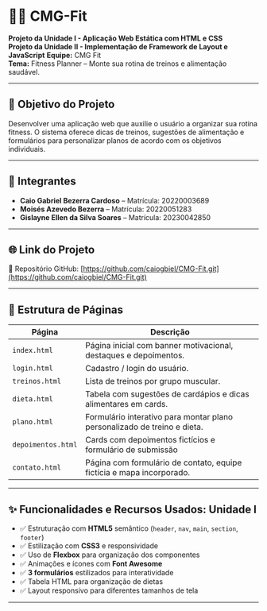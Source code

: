 # 🏋️‍♂️ CMG-Fit

**Projeto da Unidade I - Aplicação Web Estática com HTML e CSS**  
**Projeto da Unidade II - Implementação de Framework de Layout e JavaScript**
**Equipe:** CMG Fit  
**Tema:** Fitness Planner – Monte sua rotina de treinos e alimentação saudável.

---

## 🎯 Objetivo do Projeto

Desenvolver uma aplicação web que auxilie o usuário a organizar sua rotina fitness. O sistema oferece dicas de treinos, sugestões de alimentação e formulários para personalizar planos de acordo com os objetivos individuais.

---

## 👥 Integrantes

- **Caio Gabriel Bezerra Cardoso** – Matrícula: 20220003689  
- **Moisés Azevedo Bezerra** – Matrícula: 20220051283  
- **Gislayne Ellen da Silva Soares** – Matrícula: 20230042850

---

## 🌐 Link do Projeto

📂 Repositório GitHub: [https://github.com/caiogbiel/CMG-Fit.git](https://github.com/caiogbiel/CMG-Fit.git)

---

## 🧩 Estrutura de Páginas

| Página             | Descrição |
|--------------------|-----------|
| `index.html`       | Página inicial com banner motivacional, destaques e depoimentos. |
| `login.html`       | Cadastro / login do usuário. |
| `treinos.html`     | Lista de treinos por grupo muscular. |
| `dieta.html`       | Tabela com sugestões de cardápios e dicas alimentares em cards. |
| `plano.html`       | Formulário interativo para montar plano personalizado de treino e dieta. |
| `depoimentos.html` | Cards com depoimentos fictícios e formulário de submissão |
| `contato.html`     | Página com formulário de contato, equipe fictícia e mapa incorporado. |

---

## ✨ Funcionalidades e Recursos Usados: Unidade I 

- ✅ Estruturação com **HTML5** semântico (`header`, `nav`, `main`, `section`, `footer`)
- ✅ Estilização com **CSS3** e responsividade
- ✅ Uso de **Flexbox** para organização dos componentes
- ✅ Animações e ícones com **Font Awesome**
- ✅ **3 formulários** estilizados para interatividade
- ✅ Tabela HTML para organização de dietas
- ✅ Layout responsivo para diferentes tamanhos de tela

---
